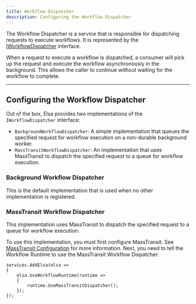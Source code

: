 ```yaml
---
title: Workflow Dispatcher
description: Configuring the Workflow Dispatcher
---
```


The Workflow Dispatcher is a service that is responsible for dispatching requests to execute workflows.
It is represented by the [IWorkflowDispatcher](https://github.com/elsa-workflows/elsa-core/blob/main/src/modules/Elsa.Workflows.Runtime/Contracts/IWorkflowDispatcher.cs) interface.

When a request to execute a workflow is dispatched, a consumer will pick up the request and execute the workflow asynchronously in the background.
This allows the caller to continue without waiting for the workflow to complete.

---

## Configuring the Workflow Dispatcher

Out of the box, Elsa provides two implementations of the `IWorkflowDispatcher` interface:

- `BackgroundWorkflowDispatcher`: A simple implementation that queues the specified request for workflow execution on a non-durable background worker.
- `MassTransitWorkflowDispatcher`: An implementation that uses MassTransit to dispatch the specified request to a queue for workflow execution.

### Background Workflow Dispatcher

This is the default implementation that is used when no other implementation is registered.

### MassTransit Workflow Dispatcher

This implementation uses MassTransit to dispatch the specified request to a queue for workflow execution.

To use this implementation, you must first configure MassTransit. See [MassTransit Configuration](/docs/integrations/masstransit.md) for more information.
Next, you need to tell the Workflow Runtime to use the MassTransit Workflow Dispatcher:

```clike
services.AddElsa(elsa => 
{
    elsa.UseWorkflowRuntime(runtime => 
    {
        runtime.UseMassTransitDispatcher();
    });
});
```